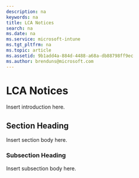 ```yaml
---
description: na
keywords: na
title: LCA Notices
search: na
ms.date: na
ms.service: microsoft-intune
ms.tgt_pltfrm: na
ms.topic: article
ms.assetid: 9b1add4a-884d-4488-a68a-db88798ff9ec
ms.author: brenduns@microsoft.com
---
```

# LCA Notices
Insert introduction here.

## Section Heading
Insert section body here.

### Subsection Heading
Insert subsection body here.

